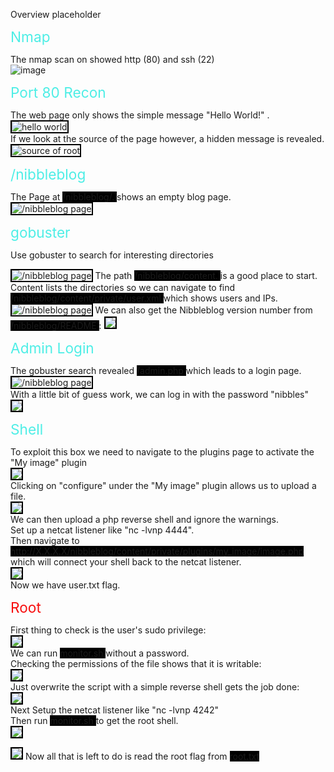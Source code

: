 Overview placeholder  
  
<span style="font-size: 17pt; color: #4EEEE6;">Nmap</span>  
  
The nmap scan on showed http (80) and ssh (22)  
![image](https://user-images.githubusercontent.com/96850362/230301039-3d359d04-42aa-4194-9a7d-1b8d48d676d8.png)  
  
<span style="font-size: 17pt; color: #4EEEE6;">Port 80 Recon</span>  

The web page only shows the simple message "Hello World!" .  
<img src="https://user-images.githubusercontent.com/96850362/230306767-c0910d88-e6a4-4d41-8df9-19aa5a31a4d7.png" alt="hello world" style="border: 2px solid black;">    
If we look at the source of the page however, a hidden message is revealed.  
<img src="https://user-images.githubusercontent.com/96850362/230306451-2df8ffe4-deec-4da7-ab44-e22e4701fa03.png" alt="source of root" style="border: 2px solid black; max-width: 800px; max-height: 600px;">  
  
<span style="font-size: 17pt; color: #4EEEE6;">/nibbleblog</span>  

The Page at <span style="background-color: black"> /nibbleblog/. </span> shows an empty blog page.  
<img src="https://user-images.githubusercontent.com/96850362/230315021-75ded80c-fb15-4e2a-99ec-e2af9a0cb0c9.png" alt="/nibbleblog page" style="border: 2px solid black; max-width: 800px; max-height: 600px;">  
  
<span style="font-size: 17pt; color: #4EEEE6;">gobuster</span>  
  
Use gobuster to search for interesting directories  
  
<img src="https://user-images.githubusercontent.com/96850362/230331724-f9675ca2-564f-42b9-a447-53f90bd6bc77.png" alt="/nibbleblog page" style="border: 2px solid black; max-width: 800px; max-height: 600px;">  
The path <span style="background-color: black"> /nibbleblog/content. </span> is a good place to start.  
Content lists the directories so we can navigate to find <span style="background-color: black"> /nibbleblog/content/private/user.xml </span> which shows users and IPs.  
<img src="https://user-images.githubusercontent.com/96850362/230332599-007a60b7-423f-4539-845b-771b3f56de17.png" alt="/nibbleblog page" style="border: 2px solid black; max-width: 800px; max-height: 600px;">  
We can also get the Nibbleblog version number from <span style="background-color: black"> /nibbleblog/README </span> :   
<img src="https://user-images.githubusercontent.com/96850362/230345076-63c1db91-9956-48f6-bd21-6d75993309ab.png" style="border: 2px solid black; max-width: 800px; max-height: 600px;">  
  
<span style="font-size: 17pt; color: #4EEEE6;">Admin Login</span>  
  
The gobuster search revealed <span style="background-color: black"> /admin.php </span> which leads to a login page.  
<img src="https://user-images.githubusercontent.com/96850362/230343601-32cb3133-159b-40d8-a7a0-16edc8b68dc4.png" alt="/nibbleblog page" style="border: 2px solid black; max-width: 800px; max-height: 600px;">  
With a little bit of guess work, we can log in with the password "nibbles"  
<img src="https://user-images.githubusercontent.com/96850362/230344323-e017da13-ddcd-425c-90bb-c69a439b34b5.png" style="border: 2px solid black; max-width: 800px; max-height: 600px;">  
  
<span style="font-size: 17pt; color: #4EEEE6;">Shell</span>  
  
To exploit this box we need to navigate to the plugins page to activate the "My image" plugin  
<img src="https://user-images.githubusercontent.com/96850362/230354032-a9fb3256-cb43-4e2c-aeb4-ee11e3feefba.png" style="border: 2px solid black; max-width: 800px; max-height: 600px;">  
Clicking on "configure" under the "My image" plugin allows us to upload a file.  
<img src="https://user-images.githubusercontent.com/96850362/230354400-49a32320-338f-47e0-9a7f-166632eec553.png" style="border: 2px solid black; max-width: 800px; max-height: 600px;">  
We can then upload a php reverse shell and ignore the warnings.  
Set up a netcat listener like "nc -lvnp 4444".  
Then navigate to <span style="background-color: black"> http://X.X.X.X/nibbleblog/content/private/plugins/my_image/image.php </span> which will connect your shell back to the netcat listener.  
<img src="https://user-images.githubusercontent.com/96850362/230355777-75923f39-5c0f-46db-a3c7-0e47df27dff7.png" style="border: 2px solid black; max-width: 800px; max-height: 600px;">  
Now we have user.txt flag.  

<span style="font-size: 17pt; color: #F70D0D;">Root</span>  
  
First thing to check is the user's sudo privilege:  
<img src="https://user-images.githubusercontent.com/96850362/230357753-3f2df4bd-5c2a-4c74-96a4-bd3832f604c1.png" style="border: 2px solid black; max-width: 800px; max-height: 600px;">  
We can run <span style="background-color: black"> monitor.sh </span> without a password.  
Checking the permissions of the file shows that it is writable:  
<img src="https://user-images.githubusercontent.com/96850362/230358656-9ab95934-6e3b-4668-802c-da1ccedacc2d.png" style="border: 2px solid black; max-width: 800px; max-height: 600px;">  
Just overwrite the script with a simple reverse shell gets the job done:  
<img src="https://user-images.githubusercontent.com/96850362/230361167-75fe6307-ed50-4fc2-92be-a7ece1fbaa47.png" style="border: 2px solid black; max-width: 800px; max-height: 600px;">  
Next Setup the netcat listener like "nc -lvnp 4242"  
Then run <span style="background-color: black"> monitor.sh </span> to get the root shell.  
<img src="https://user-images.githubusercontent.com/96850362/230361706-5aba6fcd-bfca-491e-bf6f-489a294e4dd7.png" style="border: 2px solid black; max-width: 800px; max-height: 600px;">  
  
  
<img src="https://user-images.githubusercontent.com/96850362/230362021-10685736-5d8c-4df5-adc0-23b020c4a86d.png" style="border: 2px solid black; max-width: 800px; max-height: 600px;">  
Now all that is left to do is read the root flag from <span style="background-color: black"> root.txt </span>
















